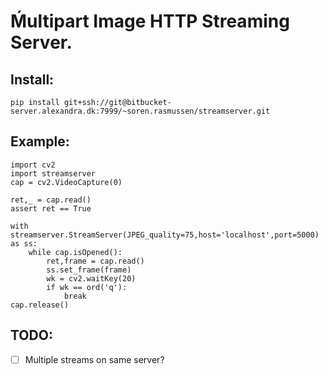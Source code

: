 # Ḿultipart Image HTTP Streaming Server.

## Install:
```
pip install git+ssh://git@bitbucket-server.alexandra.dk:7999/~soren.rasmussen/streamserver.git
```

## Example:
```
import cv2
import streamserver
cap = cv2.VideoCapture(0)

ret,_ = cap.read()
assert ret == True

with streamserver.StreamServer(JPEG_quality=75,host='localhost',port=5000) as ss:
    while cap.isOpened():
        ret,frame = cap.read()
        ss.set_frame(frame)
        wk = cv2.waitKey(20)
        if wk == ord('q'):
            break
cap.release()
```

## TODO:
- [ ] Multiple streams on same server?
